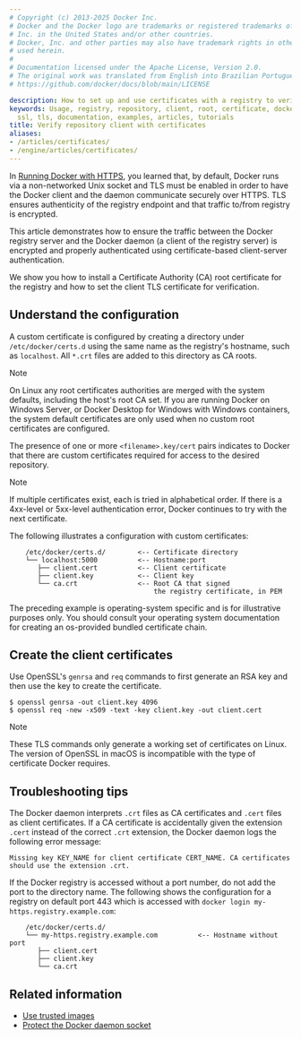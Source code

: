 ```yaml
---
# Copyright (c) 2013-2025 Docker Inc.
# Docker and the Docker logo are trademarks or registered trademarks of Docker,
# Inc. in the United States and/or other countries.
# Docker, Inc. and other parties may also have trademark rights in other terms
# used herein.
#
# Documentation licensed under the Apache License, Version 2.0.
# The original work was translated from English into Brazilian Portuguese.
# https://github.com/docker/docs/blob/main/LICENSE

description: How to set up and use certificates with a registry to verify access
keywords: Usage, registry, repository, client, root, certificate, docker, apache,
  ssl, tls, documentation, examples, articles, tutorials
title: Verify repository client with certificates
aliases:
- /articles/certificates/
- /engine/articles/certificates/
---
```

In [Running Docker with HTTPS](protect-access.md), you learned that, by default,
Docker runs via a non-networked Unix socket and TLS must be enabled in order
to have the Docker client and the daemon communicate securely over HTTPS.  TLS ensures authenticity of the registry endpoint and that traffic to/from registry is encrypted.

This article demonstrates how to ensure the traffic between the Docker registry
server and the Docker daemon (a client of the registry server) is encrypted and
properly authenticated using certificate-based client-server authentication.

We show you how to install a Certificate Authority (CA) root certificate
for the registry and how to set the client TLS certificate for verification.

## Understand the configuration

A custom certificate is configured by creating a directory under
`/etc/docker/certs.d` using the same name as the registry's hostname, such as
`localhost`. All `*.crt` files are added to this directory as CA roots.

> [!NOTE]
>
> On Linux any root certificates authorities are merged with the system defaults,
> including the host's root CA set. If you are running Docker on Windows Server,
> or Docker Desktop for Windows with Windows containers, the system default
> certificates are only used when no custom root certificates are configured.

The presence of one or more `<filename>.key/cert` pairs indicates to Docker
that there are custom certificates required for access to the desired
repository.

> [!NOTE]
>
> If multiple certificates exist, each is tried in alphabetical
> order. If there is a 4xx-level or 5xx-level authentication error, Docker
> continues to try with the next certificate.

The following illustrates a configuration with custom certificates:

```text
    /etc/docker/certs.d/        <-- Certificate directory
    └── localhost:5000          <-- Hostname:port
       ├── client.cert          <-- Client certificate
       ├── client.key           <-- Client key
       └── ca.crt               <-- Root CA that signed
                                    the registry certificate, in PEM
```

The preceding example is operating-system specific and is for illustrative
purposes only. You should consult your operating system documentation for
creating an os-provided bundled certificate chain.


## Create the client certificates

Use OpenSSL's `genrsa` and `req` commands to first generate an RSA
key and then use the key to create the certificate.

```console
$ openssl genrsa -out client.key 4096
$ openssl req -new -x509 -text -key client.key -out client.cert
```

> [!NOTE]
>
> These TLS commands only generate a working set of certificates on Linux.
> The version of OpenSSL in macOS is incompatible with the type of
> certificate Docker requires.

## Troubleshooting tips

The Docker daemon interprets `.crt` files as CA certificates and `.cert` files
as client certificates. If a CA certificate is accidentally given the extension
`.cert` instead of the correct `.crt` extension, the Docker daemon logs the
following error message:

```text
Missing key KEY_NAME for client certificate CERT_NAME. CA certificates should use the extension .crt.
```

If the Docker registry is accessed without a port number, do not add the port to the directory name.  The following shows the configuration for a registry on default port 443 which is accessed with `docker login my-https.registry.example.com`:

```text
    /etc/docker/certs.d/
    └── my-https.registry.example.com          <-- Hostname without port
       ├── client.cert
       ├── client.key
       └── ca.crt
```

## Related information

* [Use trusted images](trust/_index.md)
* [Protect the Docker daemon socket](protect-access.md)
